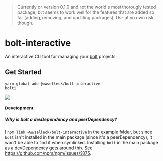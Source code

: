 > Currently on version 0.1.0 and not the world's most thorougly tested package, but seems to work well for the features that are added so far (adding, removing, and updating packages). Use at yo own risk, though.

# bolt-interactive
An interactive CLI tool for managing your [bolt](https://github.com/boltpkg/bolt) projects.

## Get Started
```
yarn global add @wwselleck/bolt-interactive
bolti
```
![](./docs/example.gif)
#### Development
##### Why is bolt a devDependency and peerDependency?
I `npm link @wwselleck/bolt-interactive` in the example folder, but since `bolt` isn't installed in the main package (since it's a peerDependency), it won't be able to find it when symlinked. Installing `bolt` in the main package as a devDependency gets around this. See https://github.com/npm/npm/issues/5875.
